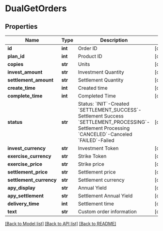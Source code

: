 # DualGetOrders

## Properties
Name | Type | Description | Notes
------------ | ------------- | ------------- | -------------
**id** | **int** | Order ID | [optional] 
**plan_id** | **int** | Product ID | [optional] 
**copies** | **str** | Units | [optional] 
**invest_amount** | **str** | Investment Quantity | [optional] 
**settlement_amount** | **str** | Settlement Quantity | [optional] 
**create_time** | **int** | Created time | [optional] 
**complete_time** | **int** | Completed Time | [optional] 
**status** | **str** | Status:  &#x60;INIT&#x60;-Created &#x60;SETTLEMENT_SUCCESS&#x60;-Settlement Success &#x60;SETTLEMENT_PROCESSING&#x60;-Settlement Processing &#x60;CANCELED&#x60;-Canceled &#x60;FAILED&#x60;-Failed | [optional] 
**invest_currency** | **str** | Investment Token | [optional] 
**exercise_currency** | **str** | Strike Token | [optional] 
**exercise_price** | **str** | Strike price | [optional] 
**settlement_price** | **str** | Settlement price | [optional] 
**settlement_currency** | **str** | Settlement currency | [optional] 
**apy_display** | **str** | Annual Yield | [optional] 
**apy_settlement** | **str** | Settlement Annual Yield | [optional] 
**delivery_time** | **int** | Settlement time | [optional] 
**text** | **str** | Custom order information | [optional] 

[[Back to Model list]](../README.md#documentation-for-models) [[Back to API list]](../README.md#documentation-for-api-endpoints) [[Back to README]](../README.md)


